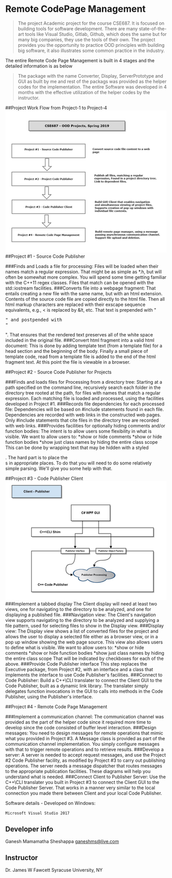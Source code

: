 # Remote CodePage Management
> The project Academic project for the course CSE687. It is focused on building tools for software development. There are many state-of-the-art tools like Visual Studio, Gitlab, Github, which does the same but for many big companies, they use the tools of their own. The project provides you the opportunity to practice OOD principles with building big software, it also illustrates some common practice in the industry.

The entire Remote Code Page Management is built in 4 stages and the detailed information is as below
>The package with the name Converter, Display, ServerPrototype and GUI as built by me and rest of the packags was provided as the helper codes for the implementation. The entire Software was developed in 4 months with the effective utilization of the helper codes by the instructor.

##Project Work Flow from Project-1 to Project-4 
![](projectFlow.jpg)
##Project #1 - Source Code Publisher 

###Finds and Loads a file for processing:
Files will be loaded when their names match a regular expression. That might be as simple as *.h, but will often be somewhat more complex. You will spend some time getting familiar with the C++11 regex classes. Files that match can be opened with the std::iostream facilities.
###Converts file into a webpage fragment:
That entails creating a new file with the same name, but with an html extension. Contents of the source code file are copied directly to the html file.
Then all html markup characters are replaced with their exscape sequence equivalents, e.g., < is replaced by &lt, etc.
That text is prepended with "<pre>" and postpended with "</pre>". That ensures that the rendered text preserves all of the white space included in the original file.
###Convert html fragment into a valid html document:
This is done by adding template text (from a template file) for a head section and the beginning of the body. Finally a small piece of template code, read from a template file is added to the end of the html fragment text.
At this point the file is viewable in a browser.

##Project #2 - Source Code Publisher for Projects

###Finds and loads files for Processing from a directory tree:
Starting at a path specified on the command line, recursively search each folder in the directory tree rooted at the path, for files with names that match a regular expression. Each matching file is loaded and processed, using the facilities developed in Project #1.
###Records file dependencies for each processed file:
Dependencies will be based on #include statements found in each file. Dependencies are recorded with web links in the constructed web pages. Only #include statements that cite files in the directory tree are recorded with web links.
###Provides facilities for optionally hiding comments and/or function bodies:
The intent is to allow users some flexibility in what is visible. We want to allow users to:
*show or hide comments
*show or hide function bodies
*show just class names by hiding the entire class scope
This can be done by wrapping text that may be hidden with a styled <div>. The hard part is to place the <div>s in appropriate places. To do that you will need to do some relatively simple parsing. We'll give you some help with that.


##Project #3 - Code Publisher Client
![](client-publisher.jpg)
###Implement a tabbed display
The Client display will need at least two views, one for navigating to the directory to be analyzed, and one for displaying a published file.
###Navigation view:
The Client's navigation view supports navigating to the directory to be analyzed and supplying a file pattern, used for selecting files to show in the Display view.
###Display view:
The Display view shows a list of converted files for the project and allows the user to display a selected file either as a browser view, or in a pop up window showing the web page source.
This view also allows users to define what is visible. We want to allow users to:
*show or hide comments
*show or hide function bodies
*show just class names by hiding the entire class scope
That will be indicated by checkboxes for each of the above.
###Provide Code Publisher interface
This step replaces the Executive package, from Project #2, with an interface and a class that implements the interface to use Code Publisher's facilities.
###Connect to Code Publisher:
Build a C++\CLI translater to connect the Client GUI to the Code Publisher, built as a dynamic link library. The translater simply delegates function invocations in the GUI to calls into methods in the Code Publisher, using the Publisher's interface.


##Project #4 - Remote Code Page Management

###Implement a communication channel:
The communication channel was provided as the part of the helper code since it required more time to develop since the code consisted of buffer level interaction. 
###Design messages:
You need to design messages for remote operations that mimic what you provided in Project #3. A Message class is provided as part of the communication channel implementation. You simply configure messages with that to trigger remote operations and to retrieve results.
###Develop a server:
A server is needed to accept request messages, and use the Project #2 Code Publisher facility, as modified by Project #3 to carry out publishing operations.
The server needs a message dispatcher that routes messages to the appropriate publication facilities. These diagrams will help you understand what is needed.
###Connect Client to Publisher Server:
Use the C++\CLI translater you built in Project #3 to connect the Client GUI to the Code Publisher Server. That works in a manner very similar to the local connection you made there between Client and your local Code Publisher.

Software details - Developed on Windows:

```sh
Microsoft Visual Studio 2017
```

## Developer info

Ganesh Mamamatha Sheshappa 
ganeshms@live.com

## Instructor
Dr. James W Fawcett
Syracuse University, NY
